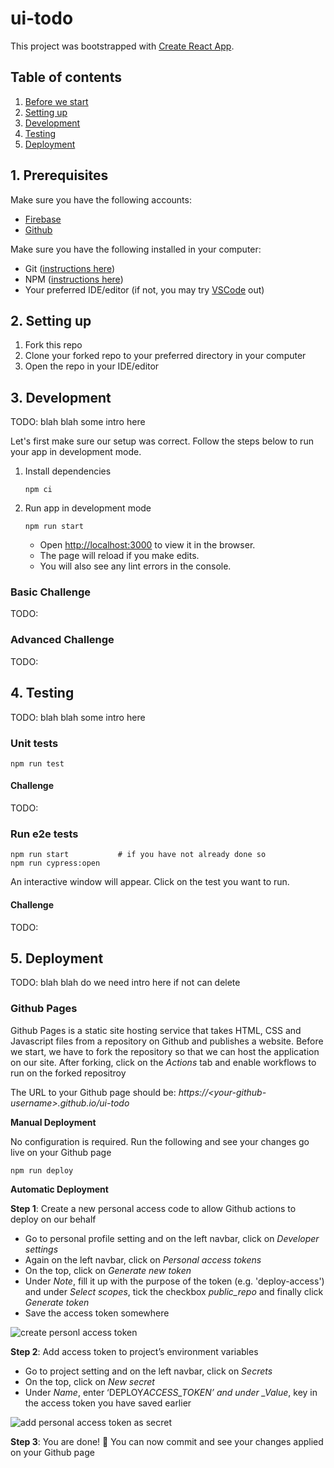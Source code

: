 # ui-todo

This project was bootstrapped with [Create React App](https://github.com/facebook/create-react-app).

## Table of contents

1. [Before we start](#before-we-start)
2. [Setting up](#setting-up)
3. [Development](#development)
4. [Testing](#testing)
5. [Deployment](#deployment)

## 1. Prerequisites

Make sure you have the following accounts:

- [Firebase](https://firebase.google.com/)
- [Github](https://github.com/)

Make sure you have the following installed in your computer:

- Git ([instructions here](https://git-scm.com/book/en/v2/Getting-Started-Installing-Git))
- NPM ([instructions here](https://www.npmjs.com/get-npm))
- Your preferred IDE/editor (if not, you may try [VSCode](https://code.visualstudio.com/) out)

## 2. Setting up

1. Fork this repo
2. Clone your forked repo to your preferred directory in your computer
3. Open the repo in your IDE/editor

## 3. Development

TODO: blah blah some intro here

Let's first make sure our setup was correct. Follow the steps below to run your app in development mode.

1. Install dependencies
   ```
   npm ci
   ```
2. Run app in development mode
   ```
   npm run start
   ```
   - Open [http://localhost:3000](http://localhost:3000) to view it in the browser.
   - The page will reload if you make edits.<br />
   - You will also see any lint errors in the console.

### Basic Challenge

TODO:

### Advanced Challenge

TODO:

## 4. Testing

TODO: blah blah some intro here

### Unit tests

```
npm run test
```

#### Challenge

TODO:

### Run e2e tests

```
npm run start           # if you have not already done so
npm run cypress:open
```

An interactive window will appear. Click on the test you want to run.

#### Challenge

TODO:

## 5. Deployment

TODO: blah blah do we need intro here if not can delete

### Github Pages

Github Pages is a static site hosting service that takes HTML, CSS and Javascript files from a repository on Github and publishes a website. Before we start, we have to fork the repository so that we can host the application on our site. After forking, click on the _Actions_ tab and enable workflows to run on the forked repositroy

The URL to your Github page should be: _https://\<your-github-username\>.github.io/ui-todo_

**Manual Deployment**

No configuration is required. Run the following and see your changes go live on your Github page

```
npm run deploy
```

**Automatic Deployment**

**Step 1**: Create a new personal access code to allow Github actions to deploy on our behalf

- Go to personal profile setting and on the left navbar, click on _Developer settings_
- Again on the left navbar, click on _Personal access tokens_
- On the top, click on _Generate new token_
- Under _Note_, fill it up with the purpose of the token (e.g. 'deploy-access') and under _Select scopes_, tick the checkbox _public_repo_ and finally click _Generate token_
- Save the access token somewhere

![create personl access token](assets/images/create-personal-access-token.png)

**Step 2**: Add access token to project’s environment variables

- Go to project setting and on the left navbar, click on _Secrets_
- On the top, click on _New secret_
- Under _Name_, enter ‘DEPLOY*ACCESS_TOKEN’ and under \_Value*, key in the access token you have saved earlier

![add personal access token as secret](assets/images/add-personal-access-token-as-secret.png)

**Step 3**: You are done! :tada: You can now commit and see your changes applied on your Github page

